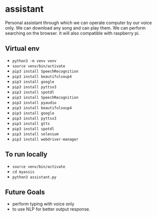 # assistant
Personal assistant through which we can operate computer by our voice only. We can download any song and can play them. We can perform searching on the browser. It will also compatible with raspberry pi.

## Virtual env
- `python3 -m venv venv`
- `source venv/bin/activate`
- `pip3 install SpeechRecognition`
- `pip3 install beautifulsoup4`
- `pip3 install google`
- `pip3 install pyttsx3`
- `pip3 install spotdl`
- `pip3 install SpeechRecognition`
- `pip3 install pyaudio`
- `pip3 install beautifulsoup4`
- `pip3 install google`
- `pip3 install pyttsx3`
- `pip3 install gtts`
- `pip3 install spotdl`
- `pip3 install selenium`
- `pip3 install webdriver-manager`

## To run locally
- `source venv/bin/activate`
- `cd myassis`
- `python3 assistant.py`

## Future Goals
- perform typing with voice only
- to use NLP for better output response.